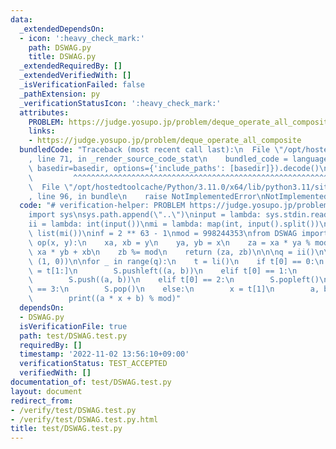 ```yaml
---
data:
  _extendedDependsOn:
  - icon: ':heavy_check_mark:'
    path: DSWAG.py
    title: DSWAG.py
  _extendedRequiredBy: []
  _extendedVerifiedWith: []
  _isVerificationFailed: false
  _pathExtension: py
  _verificationStatusIcon: ':heavy_check_mark:'
  attributes:
    PROBLEM: https://judge.yosupo.jp/problem/deque_operate_all_composite
    links:
    - https://judge.yosupo.jp/problem/deque_operate_all_composite
  bundledCode: "Traceback (most recent call last):\n  File \"/opt/hostedtoolcache/Python/3.11.0/x64/lib/python3.11/site-packages/onlinejudge_verify/documentation/build.py\"\
    , line 71, in _render_source_code_stat\n    bundled_code = language.bundle(stat.path,\
    \ basedir=basedir, options={'include_paths': [basedir]}).decode()\n          \
    \         ^^^^^^^^^^^^^^^^^^^^^^^^^^^^^^^^^^^^^^^^^^^^^^^^^^^^^^^^^^^^^^^^^^^^^^^^^^^^^^^^^\n\
    \  File \"/opt/hostedtoolcache/Python/3.11.0/x64/lib/python3.11/site-packages/onlinejudge_verify/languages/python.py\"\
    , line 96, in bundle\n    raise NotImplementedError\nNotImplementedError\n"
  code: "# verification-helper: PROBLEM https://judge.yosupo.jp/problem/deque_operate_all_composite\n\
    import sys\nsys.path.append(\"..\")\ninput = lambda: sys.stdin.readline().rstrip()\n\
    ii = lambda: int(input())\nmi = lambda: map(int, input().split())\nli = lambda:\
    \ list(mi())\ninf = 2 ** 63 - 1\nmod = 998244353\nfrom DSWAG import DSWAG\ndef\
    \ op(x, y):\n    xa, xb = y\n    ya, yb = x\n    za = xa * ya % mod\n    zb =\
    \ xa * yb + xb\n    zb %= mod\n    return (za, zb)\n\n\nq = ii()\n\nS = DSWAG(op,\
    \ (1, 0))\n\nfor _ in range(q):\n    t = li()\n    if t[0] == 0:\n        a, b\
    \ = t[1:]\n        S.pushleft((a, b))\n    elif t[0] == 1:\n        a, b = t[1:]\n\
    \        S.push((a, b))\n    elif t[0] == 2:\n        S.popleft()\n    elif t[0]\
    \ == 3:\n        S.pop()\n    else:\n        x = t[1]\n        a, b = S.fold()\n\
    \        print((a * x + b) % mod)"
  dependsOn:
  - DSWAG.py
  isVerificationFile: true
  path: test/DSWAG.test.py
  requiredBy: []
  timestamp: '2022-11-02 13:56:10+09:00'
  verificationStatus: TEST_ACCEPTED
  verifiedWith: []
documentation_of: test/DSWAG.test.py
layout: document
redirect_from:
- /verify/test/DSWAG.test.py
- /verify/test/DSWAG.test.py.html
title: test/DSWAG.test.py
---
```


